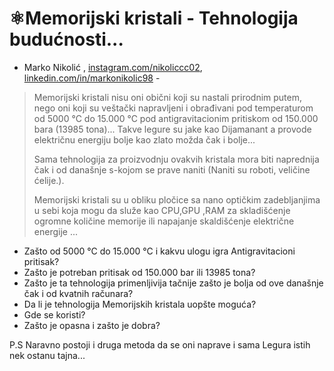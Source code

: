 # ⚛Memorijski kristali - Tehnologija budućnosti...

- Marko Nikolić , [instagram.com/nikoliccc02](https://instagram.com/nikoliccc02), [linkedin.com/in/markonikolic98](https://linkedin.com/in/markonikolic98) -

> Memorijski kristali nisu oni obični koji su nastali prirodnim putem, nego oni koji su veštački napravljeni i obrađivani pod temperaturom od 5000 °C do 15.000 °C pod antigravitacionim pritiskom od 150.000 bara (13985 tona)... Takve legure su jake kao Dijamanant a provode električnu energiju bolje kao zlato možda čak i bolje...
>
> Sama tehnologija za proizvodnju ovakvih kristala mora biti naprednija čak i od današnje s-kojom se prave naniti (Naniti su roboti, veličine ćelije.).
>
> Memorijski kristali su u obliku pločice sa nano optičkim zadebljanjima u sebi koja mogu da služe kao CPU,GPU ,RAM  za skladišćenje ogromne količine memorije ili napajanje skaldišćenje električne energije ...

- Zašto od 5000 °C do 15.000 °C i kakvu ulogu igra Antigravitacioni pritisak?
- Zašto je potreban pritisak od 150.000 bar ili 13985 tona?
- Zašto je ta tehnologija primenljivija tačnije zašto je bolja od ove današnje čak i od kvatnih računara?
- Da li je tehnologija Memorijskih kristala uopšte moguća?
- Gde se koristi?
- Zašto je opasna i zašto je dobra?




P.S Naravno postoji i druga metoda da se oni naprave i sama Legura istih nek ostanu tajna...
